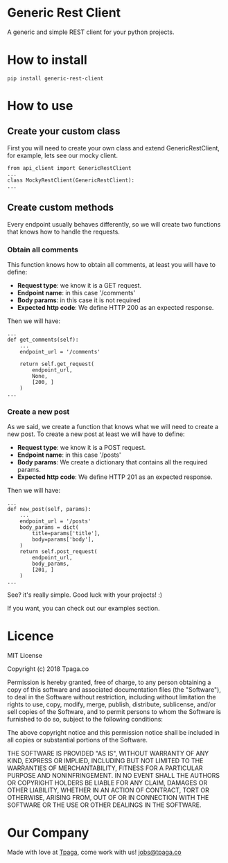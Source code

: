 # Generic Rest Client

A generic and simple REST client for your python projects.


# How to install

    pip install generic-rest-client

# How to use

## Create your custom class

First you will need to create your own class and extend GenericRestClient, 
for example, lets see our mocky client.

    from api_client import GenericRestClient
    ...
    class MockyRestClient(GenericRestClient):
    ...

## Create custom methods

Every endpoint usually behaves differently, so we will create two functions 
that knows how to handle the requests.

### Obtain all comments

This function knows how to obtain all comments, at least you will have to 
define:

* **Request type**: we know it is a GET request.
* **Endpoint name**: in this case '/comments'
* **Body params**: in this case it is not required
* **Expected http code**: We define HTTP 200 as an expected response.
 
Then we will have: 

    ...
    def get_comments(self):
        ...
        endpoint_url = '/comments'
    
        return self.get_request(
            endpoint_url,
            None,
            [200, ]
        )
    ...
    
### Create a new post

As we said, we create a function that knows what we will need to 
create a new post. To create a new post at least we will have to define: 

* **Request type**: we know it is a POST request.
* **Endpoint name**: in this case '/posts'
* **Body params**: We create a dictionary that contains all the required params.
* **Expected http code**: We define HTTP 201 as an expected response.
 
Then we will have:

	...
	def new_post(self, params):
	    ...
		endpoint_url = '/posts'
		body_params = dict(
			title=params['title'],
			body=params['body'],
		)
		return self.post_request(
			endpoint_url,
			body_params,
			[201, ]
		)
    ...

See? it's really simple. Good luck with your projects! :)

If you want, you can check out our examples section.

# Licence

MIT License

Copyright (c) 2018 Tpaga.co

Permission is hereby granted, free of charge, to any person obtaining a copy
of this software and associated documentation files (the "Software"), to deal
in the Software without restriction, including without limitation the rights
to use, copy, modify, merge, publish, distribute, sublicense, and/or sell
copies of the Software, and to permit persons to whom the Software is
furnished to do so, subject to the following conditions:

The above copyright notice and this permission notice shall be included in all
copies or substantial portions of the Software.

THE SOFTWARE IS PROVIDED "AS IS", WITHOUT WARRANTY OF ANY KIND, EXPRESS OR
IMPLIED, INCLUDING BUT NOT LIMITED TO THE WARRANTIES OF MERCHANTABILITY,
FITNESS FOR A PARTICULAR PURPOSE AND NONINFRINGEMENT. IN NO EVENT SHALL THE
AUTHORS OR COPYRIGHT HOLDERS BE LIABLE FOR ANY CLAIM, DAMAGES OR OTHER
LIABILITY, WHETHER IN AN ACTION OF CONTRACT, TORT OR OTHERWISE, ARISING FROM,
OUT OF OR IN CONNECTION WITH THE SOFTWARE OR THE USE OR OTHER DEALINGS IN THE
SOFTWARE.

# Our Company

Made with love at [Tpaga](https://tpaga.co), come work with us! jobs@tpaga.co